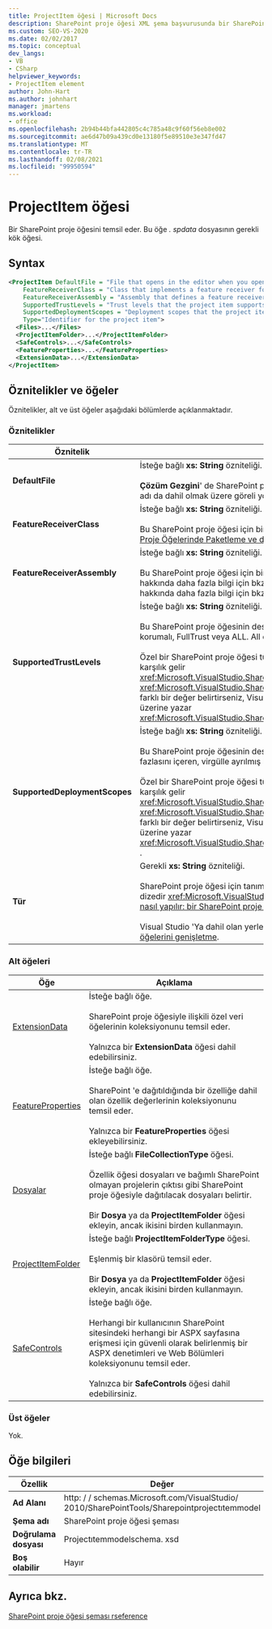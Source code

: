 ```yaml
---
title: ProjectItem öğesi | Microsoft Docs
description: SharePoint proje öğesi XML şema başvurusunda bir SharePoint proje öğesini temsil eden ProjectItem öğesi hakkında başvuru bilgileri alın.
ms.custom: SEO-VS-2020
ms.date: 02/02/2017
ms.topic: conceptual
dev_langs:
- VB
- CSharp
helpviewer_keywords:
- ProjectItem element
author: John-Hart
ms.author: johnhart
manager: jmartens
ms.workload:
- office
ms.openlocfilehash: 2b94b44bfa442805c4c785a48c9f60f56eb8e002
ms.sourcegitcommit: ae6d47b09a439cd0e13180f5e89510e3e347fd47
ms.translationtype: MT
ms.contentlocale: tr-TR
ms.lasthandoff: 02/08/2021
ms.locfileid: "99950594"
---
```

# <a name="projectitem-element"></a>ProjectItem öğesi
  Bir SharePoint proje öğesini temsil eder. Bu öğe *. spdata* dosyasının gerekli kök öğesi.

## <a name="syntax"></a>Syntax

```xml
<ProjectItem DefaultFile = "File that opens in the editor when you open the project item"
    FeatureReceiverClass = "Class that implements a feature receiver for the project item"
    FeatureReceiverAssembly = "Assembly that defines a feature receiver for the project item"
    SupportedTrustLevels = "Trust levels that the project item supports"
    SupportedDeploymentScopes = "Deployment scopes that the project item supports"
    Type="Identifier for the project item">
  <Files>...</Files>
  <ProjectItemFolder>...</ProjectItemFolder>
  <SafeControls>...</SafeControls>
  <FeatureProperties>...</FeatureProperties>
  <ExtensionData>...</ExtensionData>
</ProjectItem>
```

## <a name="attributes-and-elements"></a>Öznitelikler ve öğeler
 Öznitelikler, alt ve üst öğeler aşağıdaki bölümlerde açıklanmaktadır.

### <a name="attributes"></a>Öznitelikler

|Öznitelik|Açıklama|
|---------------|-----------------|
|**DefaultFile**|İsteğe bağlı **xs: String** özniteliği.<br /><br /> **Çözüm Gezgini**' de SharePoint proje öğesini açtığınızda, Visual Studio Düzenleyicisi 'nde açılan dosyanın dosya adı da dahil olmak üzere göreli yol. Yol, *. spdata* dosyasını içeren klasörden görelidir.|
|**FeatureReceiverClass**|İsteğe bağlı **xs: String** özniteliği.<br /><br /> Bu SharePoint proje öğesi için bir özellik alıcısı sınıfının tam adı. Özellik alıcıları hakkında daha fazla bilgi için bkz. [Proje Öğelerinde Paketleme ve dağıtım bilgilerini sağlama](../sharepoint/providing-packaging-and-deployment-information-in-project-items.md).|
|**FeatureReceiverAssembly**|İsteğe bağlı **xs: String** özniteliği.<br /><br /> Bu SharePoint proje öğesi için bir özellik alıcısı tanımlayan bir derlemenin tam adını belirtir. Özellik alıcıları hakkında daha fazla bilgi için bkz. [Proje Öğelerinde Paketleme ve dağıtım bilgilerini sağlama](../sharepoint/providing-packaging-and-deployment-information-in-project-items.md). Tam derleme adları hakkında daha fazla bilgi için bkz. [derleme adları](/dotnet/framework/app-domains/assembly-names).|
|**SupportedTrustLevels**|İsteğe bağlı **xs: String** özniteliği.<br /><br /> Bu SharePoint proje öğesinin desteklediği güven düzeylerini belirtir. Bu değer şu dizelerden biri olabilir: korumalı, FullTrust veya ALL. All değeri hem korumalı hem de FullTrust belirler.<br /><br /> Özel bir SharePoint proje öğesi türünde, bu özniteliğin değeri, yöntemi uygulamanızda özelliği atadığınız değere karşılık gelir <xref:Microsoft.VisualStudio.SharePoint.ISharePointProjectItemTypeDefinition.SupportedTrustLevels%2A> <xref:Microsoft.VisualStudio.SharePoint.ISharePointProjectItemTypeProvider.InitializeType%2A> . Bu öznitelik için farklı bir değer belirtirseniz, Visual Studio, özellikte belirttiğiniz güven düzeyini belirtecek şekilde değerin üzerine yazar <xref:Microsoft.VisualStudio.SharePoint.ISharePointProjectItemTypeDefinition.SupportedTrustLevels%2A> .|
|**SupportedDeploymentScopes**|İsteğe bağlı **xs: String** özniteliği.<br /><br /> Bu SharePoint proje öğesinin desteklediği dağıtım kapsamlarını belirtir. Bu değer, şu dizelerden birini veya daha fazlasını içeren, virgülle ayrılmış bir dizedir: Farm, site, Web, WebApplication veya Package. Örnek: `Web, Site`<br /><br /> Özel bir SharePoint proje öğesi türünde, bu özniteliğin değeri, yöntemi uygulamanızda özelliği atadığınız değere karşılık gelir <xref:Microsoft.VisualStudio.SharePoint.ISharePointProjectItemTypeDefinition.SupportedDeploymentScopes%2A> <xref:Microsoft.VisualStudio.SharePoint.ISharePointProjectItemTypeProvider.InitializeType%2A> . Bu öznitelik için farklı bir değer belirtirseniz, Visual Studio, özellikte belirttiğiniz güven düzeyini belirtecek şekilde değerin üzerine yazar <xref:Microsoft.VisualStudio.SharePoint.ISharePointProjectItemTypeDefinition.SupportedDeploymentScopes%2A> .|
|**Tür**|Gerekli **xs: String** özniteliği.<br /><br /> SharePoint proje öğesi için tanımlayıcı. Özel bir SharePoint proje öğesi türünde, tanımlayıcı öğesine geçirdiğiniz dizedir <xref:Microsoft.VisualStudio.SharePoint.SharePointProjectItemTypeAttribute> . Daha fazla bilgi için bkz. [nasıl yapılır: bir SharePoint proje öğesi türü tanımlama](../sharepoint/how-to-define-a-sharepoint-project-item-type.md).<br /><br /> Visual Studio 'Ya dahil olan yerleşik SharePoint proje öğeleri için tanımlayıcıların listesi için bkz. [SharePoint proje öğelerini genişletme](../sharepoint/extending-sharepoint-project-items.md).|

### <a name="child-elements"></a>Alt öğeleri

|Öğe|Açıklama|
|-------------|-----------------|
|[ExtensionData](../sharepoint/extensiondata-element.md)|İsteğe bağlı öğe.<br /><br /> SharePoint proje öğesiyle ilişkili özel veri öğelerinin koleksiyonunu temsil eder.<br /><br /> Yalnızca bir **ExtensionData** öğesi dahil edebilirsiniz.|
|[FeatureProperties](../sharepoint/featureproperties-element.md)|İsteğe bağlı öğe.<br /><br /> SharePoint 'e dağıtıldığında bir özelliğe dahil olan özellik değerlerinin koleksiyonunu temsil eder.<br /><br /> Yalnızca bir **FeatureProperties** öğesi ekleyebilirsiniz.|
|[Dosyalar](../sharepoint/files-element.md)|İsteğe bağlı **FileCollectionType** öğesi.<br /><br /> Özellik öğesi dosyaları ve bağımlı SharePoint olmayan projelerin çıktısı gibi SharePoint proje öğesiyle dağıtılacak dosyaları belirtir.<br /><br /> Bir **Dosya** ya da **ProjectItemFolder** öğesi ekleyin, ancak ikisini birden kullanmayın.|
|[ProjectItemFolder](../sharepoint/projectitemfolder-element.md)|İsteğe bağlı **ProjectItemFolderType** öğesi.<br /><br /> Eşlenmiş bir klasörü temsil eder.<br /><br /> Bir **Dosya** ya da **ProjectItemFolder** öğesi ekleyin, ancak ikisini birden kullanmayın.|
|[SafeControls](../sharepoint/safecontrols-element.md)|İsteğe bağlı öğe.<br /><br /> Herhangi bir kullanıcının SharePoint sitesindeki herhangi bir ASPX sayfasına erişmesi için güvenli olarak belirlenmiş bir ASPX denetimleri ve Web Bölümleri koleksiyonunu temsil eder.<br /><br /> Yalnızca bir **SafeControls** öğesi dahil edebilirsiniz.|

### <a name="parent-elements"></a>Üst öğeler
 Yok.

## <a name="element-information"></a>Öğe bilgileri

|Özellik|Değer|
|-|-|
|**Ad Alanı**|http: \/ \/ schemas.Microsoft.com/VisualStudio/<br>2010/SharePointTools/Sharepointprojectıtemmodel|
|**Şema adı**|SharePoint proje öğesi şeması|
|**Doğrulama dosyası**|Projectıtemmodelschema. xsd|
|**Boş olabilir**|Hayır|

## <a name="see-also"></a>Ayrıca bkz.
[SharePoint proje öğesi şeması rseference](../sharepoint/sharepoint-project-item-schema-reference.md)
